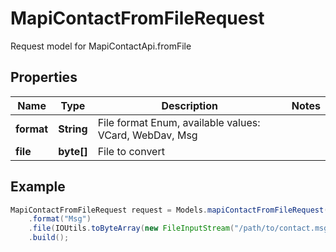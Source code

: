# MapiContactFromFileRequest

Request model for MapiContactApi.fromFile

## Properties

Name | Type | Description | Notes
---- | ---- | ----------- | -----
**format** | **String**| File format Enum, available values: VCard, WebDav, Msg |
**file** | **byte[]**| File to convert |

## Example
```java
MapiContactFromFileRequest request = Models.mapiContactFromFileRequest()
    .format("Msg")
    .file(IOUtils.toByteArray(new FileInputStream("/path/to/contact.msg")))
    .build();
```

